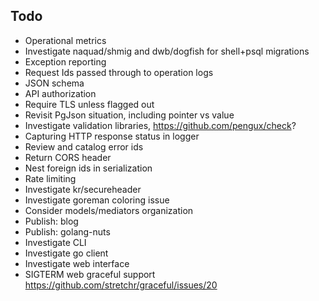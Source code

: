 ## Todo

* Operational metrics
* Investigate naquad/shmig and dwb/dogfish for shell+psql migrations
* Exception reporting
* Request Ids passed through to operation logs
* JSON schema
* API authorization
* Require TLS unless flagged out
* Revisit PgJson situation, including pointer vs value
* Investigate validation libraries, https://github.com/pengux/check?
* Capturing HTTP response status in logger
* Review and catalog error ids
* Return CORS header
* Nest foreign ids in serialization
* Rate limiting
* Investigate kr/secureheader
* Investigate goreman coloring issue
* Consider models/mediators organization
* Publish: blog
* Publish: golang-nuts
* Investigate CLI
* Investigate go client
* Investigate web interface
* SIGTERM web graceful support https://github.com/stretchr/graceful/issues/20
